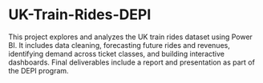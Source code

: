 # UK-Train-Rides-DEPI
This project explores and analyzes the UK train rides dataset using Power BI. It includes data cleaning, forecasting future rides and revenues, identifying demand across ticket classes, and building interactive dashboards. Final deliverables include a report and presentation as part of the DEPI program.
